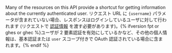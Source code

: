 Many of the resources on this API provide a shortcut for getting information about the currently authenticated user. リクエスト URL に `{username}` パラメータが含まれていない場合、レスポンスはログインしているユーザに対して行われます (リクエストで [認証情報](/rest/overview/resources-in-the-rest-api#authentication) を渡す必要があります)。{% ifversion fpt or ghes or ghec %}ユーザが 2 要素認証を有効にしているかなど、その他の個人情報は、基本認証または `user` スコープ付きで OAuth 認証されている場合に含まれます。{% endif %}